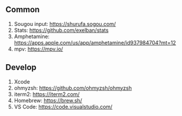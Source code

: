 ## Common
1. Sougou input: https://shurufa.sogou.com/
2. Stats: https://github.com/exelban/stats
3. Amphetamine: https://apps.apple.com/us/app/amphetamine/id937984704?mt=12
4. mpv: https://mpv.io/

## Develop
1. Xcode
2. ohmyzsh: https://github.com/ohmyzsh/ohmyzsh
3. iterm2: https://iterm2.com/
4. Homebrew: https://brew.sh/
5. VS Code: https://code.visualstudio.com/
